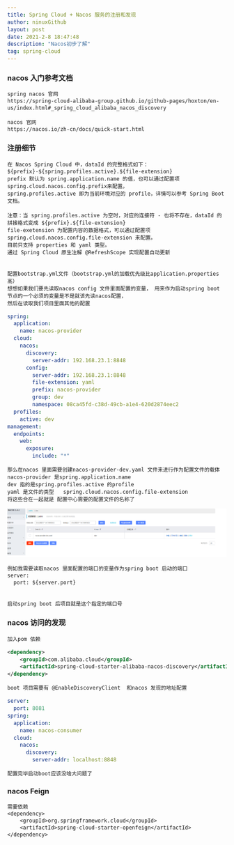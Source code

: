 ```yaml
---
title: Spring Cloud + Nacos 服务的注册和发现
author: ninuxGithub
layout: post
date: 2021-2-8 18:47:48
description: "Nacos初步了解"
tag: spring-cloud
---
```


### nacos 入门参考文档
    spring nacos 官网
    https://spring-cloud-alibaba-group.github.io/github-pages/hoxton/en-us/index.html#_spring_cloud_alibaba_nacos_discovery
    
    nacos 官网
    https://nacos.io/zh-cn/docs/quick-start.html



### 注册细节
    在 Nacos Spring Cloud 中，dataId 的完整格式如下：
    ${prefix}-${spring.profiles.active}.${file-extension}
    prefix 默认为 spring.application.name 的值，也可以通过配置项 spring.cloud.nacos.config.prefix来配置。
    spring.profiles.active 即为当前环境对应的 profile，详情可以参考 Spring Boot文档。 
    
    注意：当 spring.profiles.active 为空时，对应的连接符 - 也将不存在，dataId 的拼接格式变成 ${prefix}.${file-extension}
    file-exetension 为配置内容的数据格式，可以通过配置项 spring.cloud.nacos.config.file-extension 来配置。
    目前只支持 properties 和 yaml 类型。
    通过 Spring Cloud 原生注解 @RefreshScope 实现配置自动更新
    
    
    配置bootstrap.yml文件（bootstrap.yml的加载优先级比application.properties高）
    想想如果我们要先读取nacos config 文件里面配置的变量， 用来作为启动spring boot 节点的一个必须的变量是不是就该先读nacos配置， 
    然后在读取我们项目里面其他的配置
    
```yaml
spring:
  application:
    name: nacos-provider
  cloud:
    nacos:
      discovery:
        server-addr: 192.168.23.1:8848
      config:
        server-addr: 192.168.23.1:8848
        file-extension: yaml
        prefix: nacos-provider
        group: dev
        namespace: 08ca45fd-c38d-49cb-a1e4-620d2874eec2
  profiles:
    active: dev
management:
  endpoints:
    web:
      exposure:
        include: "*"
```    
    
    那么在nacos 里面需要创建nacos-provider-dev.yaml 文件来进行作为配置文件的载体
    nacos-provider 是spring.application.name
    dev 指的是spring.profiles.active 的profile 
    yaml 是文件的类型   spring.cloud.nacos.config.file-extension
    将这些合在一起就是 配置中心需要的配置文件的名称了
    
![nacos 配置文件](/images/posts/nacos-file.png) 


    例如我需要读取nacos 里面配置的端口的变量作为spring boot 启动的端口
    server:
      port: ${server.port}
      
      
    启动spring boot 后项目就是这个指定的端口号


### nacos 访问的发现
    加入pom 依赖

```xml
<dependency>
    <groupId>com.alibaba.cloud</groupId>
    <artifactId>spring-cloud-starter-alibaba-nacos-discovery</artifactId>
</dependency>
```    

    boot 项目需要有 @EnableDiscoveryClient  和nacos 发现的地址配置


```yaml
server:
  port: 8081
spring:
  application:
    name: nacos-consumer
  cloud:
    nacos:
      discovery:
        server-addr: localhost:8848
```    
    
    配置完毕启动boot应该没啥大问题了    



### nacos Feign
    需要依赖
    <dependency>
        <groupId>org.springframework.cloud</groupId>
        <artifactId>spring-cloud-starter-openfeign</artifactId>
    </dependency>
    

    
    
 
    
    
    